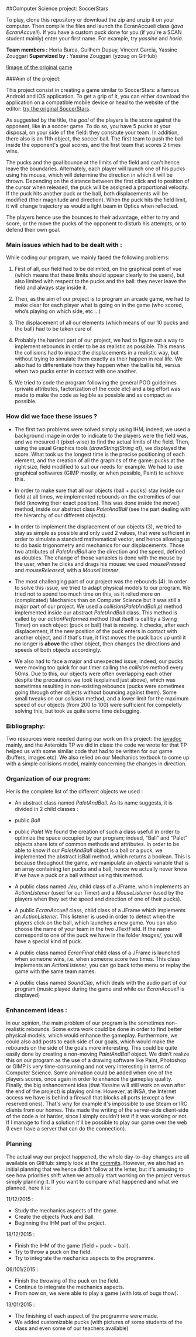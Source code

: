 ##Computer Science project: SoccerStars

To play, clone this repository or download the zip and unzip it on your computer. Then compile the files and launch the EcranAccueil class (*java EcranAccueil*). If you have a custom puck done for you (if you're a SCAN student mainly) enter your first name. For example, try *yassine* and *horia*.

**Team members :** Horia Burca, Guilhem Dupuy, Vincent Garcia, Yassine Zouggari
**Supervized by :** Yassine Zouggari (yzoug on GitHub)

[!Image of the original game](http://i.imgur.com/Tchcfxw.jpg)

###Aim of the project: 

This project consist in creating a game similar to SoccerStars: a famous Android and iOS application. To get a grip of it, you can either download the application on a compatible mobile device or head to the website of the editor: [try the original SoccerStars](http://www.miniclip.com/games/soccer-stars-mobile/fr/). 

As suggested by the title, the *goal* of the players is the score against the opponent, like in a soccer game. To do so, you have 5 pucks at your disposal, on your side of the field: they consitute your team. In addition, there also is an 11th object, the soccer ball. The first team to push the ball inside the opponent's goal scores, and the first team that scores 2 times wins.

The pucks and the goal bounce at the limits of the field and can't hence leave the boundaries. Alternately, each player will launch one of his pucks using his mouse, which will determine the direction in which it will be thrown. Depending on the distance between the first click and to position of the cursor when released, the puck will be assigned a proportional velocity. If the puck hits another puck or the ball, both displacements will be modified (their magnitude and direction). When the puck hits the field limit, it will change trajectory as would a light beam in Optics when reflected.

The players hence use the bounces to their advantage, either to try and score, or the move the pucks of the opponent to disturb his attempts, or to defend their own goal.

### Main issues which had to be dealt with :

While coding our program, we mainly faced the following problems:

1. First of all, our field had to be delimited, on the graphical point of vue (which means that these limits should appear clearly to the users), but also limited with respect to the pucks and the ball: they never leave the field and always stay inside it.

2. Then, as the aim of our project is to program an arcade game, we had to make clear for each player what is going on in the game (who scored, who’s playing on which side, etc …)

3. The displacement of all our elements (which means of our 10 pucks and the ball) had to be taken care of

4. Probably the hardest part of our project, we had to figure out a way to implement rebounds in order to be as realistic as possible. This means the collisions had to impact the displacements in a realistic way, but without trying to simulate them exactly as their happen in real life. We also had to differentiate how they happen when the ball is hit, versus when two pucks enter in contact with one another.

5. We tried to code the program following the general POO guidelines (private attributes, factorization of the code etc) and a big effort was made to make the code as legible as possible and as compact as possible.

### How did we face these issues ?

* The first two problems were solved simply using IHM; indeed, we used a background image in order to indicate to the players were the field was, and we mesured it (pixel-wise) to find the actual limits of the field. Then, using the usual Graphics tools (*drawString(String a)*), we displayed the score. What took us the longest time is the precise positioning of each element, and the creation of all the graphics of the game: pucks at the right size, field modified to suit our needs for example. We had to use graphical softwares (GIMP mostly, or when possible, Paint) to achieve this.

* In order to make sure that all our objects (ball + pucks) stay inside our field at all times, we implemented rebounds on the extremities of our field (knowing their exact position). This was done inside the move() method, inside our abstract class *PaletAndBall* (see the part dealing with the hierarchy of our different objects).

* In order to implement the displacement of our objects (3), we tried to stay as simple as possible and only used 2 values, that were sufficient in order to simulate a standard mathematical vector, and hence allowing us to do basic trigonometry and mechanics for our displacements. Those two attributes of *PaletAndBall* are the direction and the speed, defined as doubles. The change of those variables is done with the mouse by the user, when he clicks and drags his mouse: we used *mousePressed* and *mouseReleased*, with a *MouseListener*.

* The most challenging part of our project was the rebounds (4). In order to solve this issue, we tried to adapt physical models to our program. We tried not to spend too much time on this, as it relied more on (complicated) Mechanics than on Computer Science but it was still a major part of our project. We used a *collision(PaletAndBall p)* method implemented inside our abstract *PaletAndBall* class. This method is called by our *actionPerformed* method (that itself is call by a Swing Timer) on each object (puck or ball) that is moving. It checks, after each displacement, if the new position of the puck enters in contact with another object, and if that's true, it first moves the puck back up until it no longer is **above** the other object, then changes the directions and speeds of both objects accordingly.

* We also had to face a major and unexpected issue; indeed, our pucks were moving too quick for our timer calling the *collision* method every 50ms. Due to this, our objects were often overlapping each other despite the precautions we took (explained just above), which was sometimes resulting in non-existing rebounds (pucks were sometimes going through other objects without bouncing against them). Some small tweaks on our *collision* method, and a lower limit for the maximum speed of our objects (from 200 to 100) were sufficient for compeletly solving this, but took us quite some time debugging.
 
### Bibliography:

Two resources were needed during our work on this project: the [javadoc](https://docs.oracle.com/javase/7/docs/api/) mainly, and the Asteroids TP we did in class: the code we wrote for that TP helped us with some similar code that had to be written for our game (buffers, images etc).
We also relied on our Mechanics textbook to come up with a simple collisions model, mainly concerning the changes in direction.

### Organization of our program:

Her is the complete list of the different objects we used :

* An abstract class named *PaletAndBall*. As its name suggests, it is divided in 2 child classes :
 * public *Ball*
 * public *Palet*
We found the creation of such a class usefull in order to optimize the space occupied by our program; indeed, “Ball” and “Palet” objects share lots of common methods and attributes. In order to be able to know if our *PaletAndBall* object is a ball or a puck, we implemented the abstract isBall method, which returns a boolean. This is because throughout the game, we manipulate an *objects* variable that is an array containing ten pucks and a ball, hence we actually never know if we have a puck or a ball without using this method.

* A public class named *Jeu*, child class of a JFrame, whcih implements an *ActionListener* (used for our Timer) and a *MouseListener* (used by the players when they set the speed and direction of one of their pucks).

* A public *EcranAccueil* class, child class of a JFrame which implements an *ActionListener*. This listener is used in order to detect when the players click on the ball, which launches a new game. You can also choose the name of your team in the two JTextField. If the name correspond to one of the puck we have in the folder *images/*, you will have a special kind of puck.

* A public class named *EcranFinal* child class of a JFrame is launched when someone wins, i.e. when someone score two times. This class implements an *ActionListener*, you can go back tothe menu or replay the game with the same team names.

* A public class named *SoundClip*, which deals with the audio part of our program (music played during the game and while our *EcranAccueil* is displayed)

### Enhancement ideas :

In our opinion, the main problem of our program is the sometimes non-realistic rebounds. Some extra work could be done in order to find better physical models, which would enhance the gameplay.
Furthermore, we could also add posts to each side of our goals, which would make the rebounds on the side of the goals more interesting. This could be quite easily done by creating a non-moving *PaletAndBall* object. We didn’t realize this on our program as the use of a drawing software like Paint, Photoshop or GIMP is very time-consuming and not very interesting in terms of Computer Science.
Some animation could be added when one of the players scores, once again in order to enhance the gameplay quality.
Finally, the big enhancement idea (that Yassine will still work on even after the end of the project) is playing online. However, at INSA, the Internet access we have is behind a firewall that blocks all ports (except a few reserved ones). That's why for example it's impossible to use Steam or IRC clients from our homes. This made the writing of the server-side client-side of the code a lot harder, since I simply couldn't test if it was working or not. If I manage to find a solution it'll be possible to play our game over the web (I even have a server that can do the connection).

### Planning

The actual way our project happened, the whole day-to-day changes are all available on GitHub: simply look at the [commits](https://github.com/yzoug/soccer-stars-clone/commits/master).
However, we also had an initial planning that we hence didn't follow at the letter, but it's amusing to see how priorities shift when we actually start working on the project versus simply planning it. If you want to compare what happened and what we planned, here it is:

11/12/2015 :
* Study the mechanics aspects of the game.
* Create the objects Puck and Ball.
* Beginning the IHM part of the project.

18/12/2015 :
* Finish the IHM of the game (field + puck + ball).
* Try to throw a puck on the field.
* Try to integrate the mechanics aspects to the programme.
        
06/101/2015 :
* Finish the throwing of the puck on the field.
* Continue to integrate the mechanics aspects.
* From now on, we were able to play a game (with lots of bugs thow).

13/01/2015 :
* The finishing of each aspect of the programme were made.
* We added customizable pucks (with pictures of some students of the class and even some of our teachers available)

